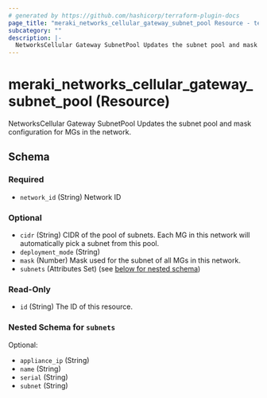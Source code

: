 ```yaml
---
# generated by https://github.com/hashicorp/terraform-plugin-docs
page_title: "meraki_networks_cellular_gateway_subnet_pool Resource - terraform-provider-meraki"
subcategory: ""
description: |-
  NetworksCellular Gateway SubnetPool Updates the subnet pool and mask configuration for MGs in the network.
---
```


# meraki_networks_cellular_gateway_subnet_pool (Resource)

NetworksCellular Gateway SubnetPool Updates the subnet pool and mask configuration for MGs in the network.



<!-- schema generated by tfplugindocs -->
## Schema

### Required

- `network_id` (String) Network ID

### Optional

- `cidr` (String) CIDR of the pool of subnets. Each MG in this network will automatically pick a subnet from this pool.
- `deployment_mode` (String)
- `mask` (Number) Mask used for the subnet of all MGs in this network.
- `subnets` (Attributes Set) (see [below for nested schema](#nestedatt--subnets))

### Read-Only

- `id` (String) The ID of this resource.

<a id="nestedatt--subnets"></a>
### Nested Schema for `subnets`

Optional:

- `appliance_ip` (String)
- `name` (String)
- `serial` (String)
- `subnet` (String)
